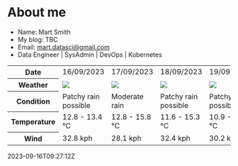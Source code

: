 # About me

- Name: Mart Smith
- My blog: TBC
- Email: [mart.datasci@gmail.com](mailto:mart.datasci6@gmail.com)
- Data Engineer | SysAdmin | DevOps | Kubernetes


<table>
    <tr>
        <th>Date</th>
        <td>16/09/2023</td><td>17/09/2023</td><td>18/09/2023</td><td>19/09/2023</td><td>20/09/2023</td><td>21/09/2023</td><td>22/09/2023</td>
    </tr>
    <tr>
        <th>Weather</th>
        <td><img src="https://cdn.weatherapi.com/weather/64x64/day/176.png"/></td><td><img src="https://cdn.weatherapi.com/weather/64x64/day/302.png"/></td><td><img src="https://cdn.weatherapi.com/weather/64x64/day/176.png"/></td><td><img src="https://cdn.weatherapi.com/weather/64x64/day/176.png"/></td><td><img src="https://cdn.weatherapi.com/weather/64x64/day/302.png"/></td><td><img src="https://cdn.weatherapi.com/weather/64x64/day/176.png"/></td><td><img src="https://cdn.weatherapi.com/weather/64x64/day/122.png"/></td>
    </tr>
    <tr>
        <th>Condition</th>
        <td width="200px">Patchy rain possible</td><td width="200px">Moderate rain</td><td width="200px">Patchy rain possible</td><td width="200px">Patchy rain possible</td><td width="200px">Moderate rain</td><td width="200px">Patchy rain possible</td><td width="200px">Overcast</td>
    </tr>
    <tr>
        <th>Temperature</th>
        <td>12.8 -  13.4 °C</td><td>12.8 -  15.8 °C</td><td>11.6 -  15.3 °C</td><td>10.9 -  15.3 °C</td><td>11.2 -  16.4 °C</td><td>10.1 -  14.2 °C</td><td>10 -  12.6 °C</td>
    </tr>
    <tr>
        <th>Wind</th>
        <td>32.8 kph</td><td>28.1 kph</td><td>32.4 kph</td><td>30.2 kph</td><td>32.8 kph</td><td>16.9 kph</td><td>19.1 kph</td>
    </tr>
</table>


2023-09-16T09:27:12Z


